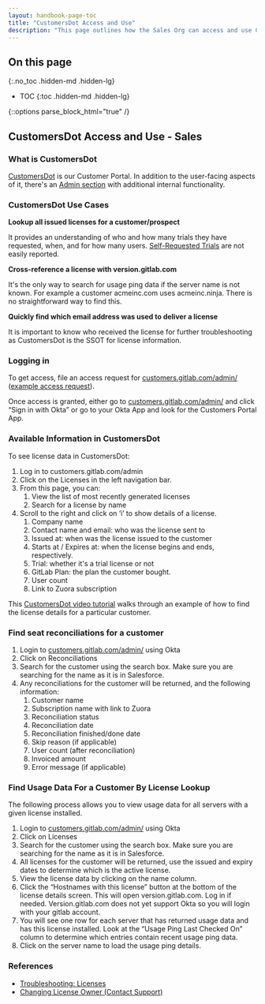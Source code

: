 ```yaml
---
layout: handbook-page-toc
title: "CustomersDot Access and Use"
description: "This page outlines how the Sales Org can access and use CustomersDot in support of their customers, including troubleshooting steps."
---
```


## On this page
{:.no_toc .hidden-md .hidden-lg}

- TOC
{:toc .hidden-md .hidden-lg}

{::options parse_block_html="true" /}


## CustomersDot Access and Use - Sales

### What is CustomersDot

[CustomersDot](https://customers.gitlab.com) is our Customer Portal. In addition to the user-facing aspects of it, there's an [Admin section](https://customers.gitlab.com/admin) with additional internal functionality.

### CustomersDot Use Cases

**Lookup all issued licenses for a customer/prospect**

It provides an understanding of who and how many trials they have requested, when, and for how many users. [Self-Requested Trials](https://about.gitlab.com/free-trial/) are not easily reported.

**Cross-reference a license with version.gitlab.com**

It's the only way to search for usage ping data if the server name is not known. For example a customer acmeinc.com uses acmeinc.ninja. There is no straightforward way to find this.

**Quickly find which email address was used to deliver a license**

It is important to know who received the license for further troubleshooting as CustomersDot is the SSOT for license information.

### Logging in

To get access, file an access request for [customers.gitlab.com/admin/](https://customers.gitlab.com/admin/sign_in) ([example access request](https://gitlab.com/gitlab-com/team-member-epics/access-requests/-/issues/14359)).

Once access is granted, either go to [customers.gitlab.com/admin/](https://customers.gitlab.com/admin/sign_in) and click “Sign in with Okta” or go to your Okta App and look for the Customers Portal App.

### Available Information in CustomersDot

To see license data in CustomersDot:

1. Log in to customers.gitlab.com/admin
1. Click on the Licenses in the left navigation bar.
1. From this page, you can:
   1. View the list of most recently generated licenses
   1. Search for a license by name
1. Scroll to the right and click on ‘i’ to show details of a license.  
   1. Company name
   1. Contact name and email: who was the license sent to
   1. Issued at: when was the license issued to the customer
   1. Starts at / Expires at: when the license begins and ends, respectively.
   1. Trial: whether it's a trial license or not
   1. GitLab Plan: the plan the customer bought.
   1. User count
   1. Link to Zuora subscription  

This [CustomersDot video tutorial](https://gitlab.edcast.com/insights/card-e7589a95-0229-4d20-9c54-ee84750020df) walks through an example of how to find the license details for a particular customer. 


### Find seat reconciliations for a customer

1. Login to [customers.gitlab.com/admin/](https://customers.gitlab.com/admin/sign_in) using Okta
1. Click on Reconciliations
1. Search for the customer using the search box. Make sure you are searching for the name as it is in Salesforce.
1. Any reconciliations for the customer will be returned, and the following information:
   1. Customer name
   1. Subscription name with link to Zuora
   1. Reconciliation status
   1. Reconciliation date
   1. Reconciliation finished/done date
   1. Skip reason (if applicable)
   1. User count (after reconciliation)
   1. Invoiced amount
   1. Error message (if applicable)

### Find Usage Data For a Customer By License Lookup

The following process allows you to view usage data for all servers with a given license installed.

1. Login to [customers.gitlab.com/admin/](https://customers.gitlab.com/admin/sign_in) using Okta
1. Click on Licenses
1. Search for the customer using the search box. Make sure you are searching for the name as it is in Salesforce.
1. All licenses for the customer will be returned, use the issued and expiry dates to determine which is the active license.
1. View the license data by clicking on the name column.
1. Click the “Hostnames with this license” button at the bottom of the license details screen. This will open version.gitlab.com. Log in if needed. Version.gitlab.com does not yet support Okta so you will login with your gitlab account.
1. You will see one row for each server that has returned usage data and has this license installed. Look at the “Usage Ping Last Checked On” column to determine which entries contain recent usage ping data.
1. Click on the server name to load the usage ping details.

### References

- [Troubleshooting: Licenses](https://about.gitlab.com/handbook/business-technology/enterprise-applications/quote-to-cash/troubleshooting/#licenses)
- [Changing License Owner (Contact Support)](https://about.gitlab.com/handbook/business-technology/enterprise-applications/quote-to-cash/troubleshooting/#how-do-i-change-the-license-owner-for-self-managed-instances-with-licensegitlab)
